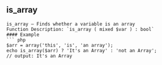 ## is_array
    is_array — Finds whether a variable is an array  
    Function Description: `is_array ( mixed $var ) : bool`
    #### Example
    ``` php
    $arr = array('this', 'is', 'an array');
    echo is_array($arr) ? 'It's an Array' : 'not an Array';
    // output: It's an Array
```
